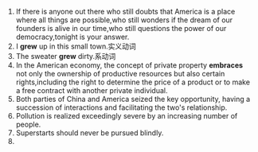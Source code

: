 1. If there is anyone out there who still doubts that America is a place where all things are possible,who still wonders if the dream of our founders is alive in our time,who still questions the power of our democracy,tonight is your answer.
2. I **grew** up in this small town.实义动词
3. The sweater **grew** dirty.系动词
4. In the American economy, the concept of private property **embraces** not only the ownership of productive resources but also certain rights,including the right to determine the price of a product or to make a free contract with another private individual.
5. Both parties of China and America seized the key opportunity, having a succession of interactions and facilitating the two's relationship.
6. Pollution is realized exceedingly severe by an increasing number of people.
7. Superstarts should never be pursued blindly.
8. 
